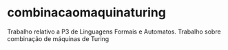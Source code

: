 # combinacaomaquinaturing
Trabalho relativo a P3 de Linguagens Formais e Automatos. Trabalho sobre combinação de máquinas de Turing
